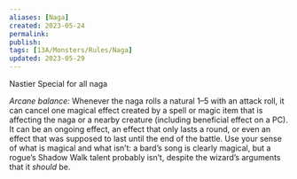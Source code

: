 ```yaml
---
aliases: [Naga]
created: 2023-05-24
permalink: 
publish: 
tags: [13A/Monsters/Rules/Naga]
updated: 2023-05-29
---
```


Nastier Special for all naga

*Arcane balance:* Whenever the naga rolls a natural 1–5 with an attack roll, it can cancel one magical effect created by a spell or magic item that is affecting the naga or a nearby creature (including beneficial effect on a PC). It can be an ongoing effect, an effect that only lasts a round, or even an effect that was supposed to last until the end of the battle. Use your sense of what is magical and what isn’t: a bard’s song is clearly magical, but a rogue’s Shadow Walk talent probably isn’t, despite the wizard’s arguments that it *should* be.